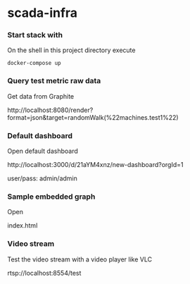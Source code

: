 # scada-infra

### Start stack with

On the shell in this project directory execute

```
docker-compose up
```

### Query test metric raw data

Get data from Graphite

http://localhost:8080/render?format=json&target=randomWalk(%22machines.test1%22)

### Default dashboard

Open default dashboard

http://localhost:3000/d/21aYM4xnz/new-dashboard?orgId=1

user/pass: admin/admin

### Sample embedded graph

Open

index.html

### Video stream

Test the video stream with a video player like VLC

rtsp://localhost:8554/test